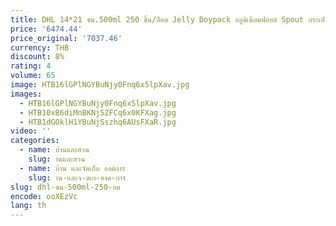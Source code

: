 ```yaml
---
title: DHL 14*21 ซม.500ml 250 ชิ้น/ล็อต Jelly Doypack อลูมิเนียมฟอยล์ Spout กระเป๋าน้ําผลไม้ที่ว่างเปล่า Stand Up Spout Pure Mylar กิจกรรมแพคเกจกระเป๋า
price: '6474.44'
price_original: '7037.46'
currency: THB
discount: 8%
rating: 4
volume: 65
image: HTB16lGPlNGYBuNjy0Fnq6x5lpXav.jpg
images:
  - HTB16lGPlNGYBuNjy0Fnq6x5lpXav.jpg
  - HTB10xB6diMnBKNjSZFCq6x0KFXag.jpg
  - HTB1dGOklH1YBuNjSszhq6AUsFXaR.jpg
video: ''
categories:
  - name: บ้านและสวน
    slug: านและสวน
  - name: บ้าน และจัดเก็บ องค์การ
    slug: าน-และจ-ดเก-องค-การ
slug: dhl-ซม-500ml-250-อต
encode: ooXEzVc
lang: th
---
```

  